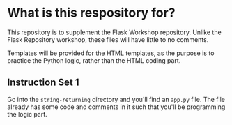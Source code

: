 # What is this respository for?

This repository is to supplement the Flask Workshop repository. Unlike the Flask Repository workshop, these files will have little to no comments.

Templates will be provided for the HTML templates, as the purpose is to practice the Python logic, rather than the HTML coding part.

## Instruction Set 1
Go into the `string-returning` directory and you'll find an `app.py` file. The file already has some code and comments in it such that you'll be programming the logic part.



